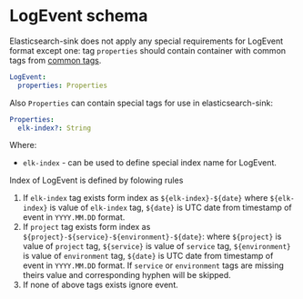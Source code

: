 # LogEvent schema

Elasticsearch-sink does not apply any special requirements for LogEvent format except one:
tag `properties` should contain container with common tags from [common tags](../../hercules-protocol/doc/common-tags.md).

```yaml
LogEvent:
  properties: Properties
```

Also `Properties` can contain special tags for use in elasticsearch-sink:

```yaml
Properties:
  elk-index?: String
```

Where:

- `elk-index` - can be used to define special index name for LogEvent.

Index of LogEvent is defined by folowing rules

1. If `elk-index` tag exists form index as `${elk-index}-${date}`
  where
    `${elk-index}` is value of `elk-index` tag,
    `${date}` is UTC date from timestamp of event in `YYYY.MM.DD` format.
2. If `project` tag exists form index as `${project}-${service}-${environment}-${date}`:
  where
    `${project}` is value of `project` tag,
    `${service}` is value of `service` tag,
    `${environment}` is value of `environment` tag,
    `${date}` is UTC date from timestamp of event in `YYYY.MM.DD` format.
    If `service` or `environment` tags are missing theirs value and corresponding hyphen will be skipped.
3. If none of above tags exists ignore event.
